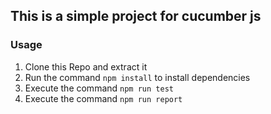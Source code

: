 ## This is a simple project for cucumber js

### Usage
1. Clone this Repo and extract it
2. Run the command `npm install` to install dependencies
3. Execute the command `npm run test`
4. Execute the command `npm run report`